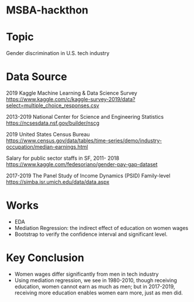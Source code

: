 # MSBA-hackthon
# Topic
Gender discrimination in U.S. tech industry
# Data Source
2019 Kaggle Machine Learning & Data Science Survey
https://www.kaggle.com/c/kaggle-survey-2019/data?select=multiple_choice_responses.csv

2013-2019 National Center for Science and Engineering Statistics 
https://ncsesdata.nsf.gov/builder/nscg 

2019 United States Census Bureau
https://www.census.gov/data/tables/time-series/demo/industry-occupation/median-earnings.html 

Salary for public sector staffs in SF, 2011- 2018
https://www.kaggle.com/fedesoriano/gender-pay-gap-dataset 

2017-2019 The Panel Study of Income Dynamics (PSID) Family-level
https://simba.isr.umich.edu/data/data.aspx
# Works
- EDA
- Mediation Regression: the indirect effect of education on women wages
- Bootstrap to verify the confidence interval and significant level. 
# Key Conclusion
- Women wages differ significantly from men in tech industry
- Using mediation regression, we see in 1980-2010, though receiving education, women cannot earn as much as men; but in 2017-2019, receiving more education enables women earn more, just as men did.

